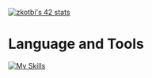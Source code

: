 <a href="https://github.com/oakoudad/badge42"><img src="https://badge.mediaplus.ma/darkblue/zkotbi" alt="zkotbi's 42 stats" /></a>
# Language and Tools
[![My Skills](https://skillicons.dev/icons?i=c,cpp,git,linux&perline=3)](https://skillicons.dev)
